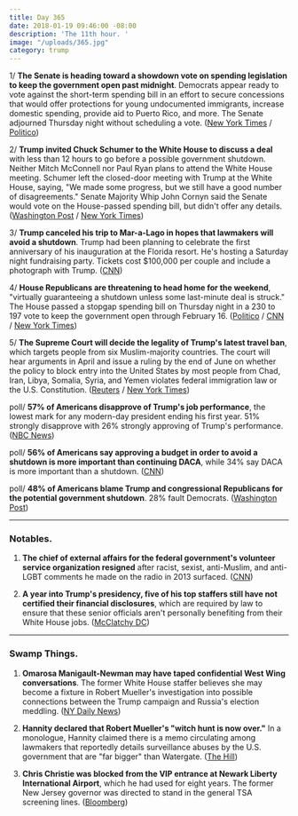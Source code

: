 ```yaml
---
title: Day 365
date: 2018-01-19 09:46:00 -08:00
description: 'The 11th hour. '
image: "/uploads/365.jpg"
category: trump
---
```


1/ **The Senate is heading toward a showdown vote on spending legislation to keep the government open past midnight**. Democrats appear ready to vote against the short-term spending bill in an effort to secure concessions that would offer protections for young undocumented immigrants, increase domestic spending, provide aid to Puerto Rico, and more. The Senate adjourned Thursday night without scheduling a vote. ([New York Times](https://www.nytimes.com/2018/01/19/us/politics/senate-showdown-government-shutdown-trump.html) / [Politico](https://www.politico.com/story/2018/01/19/senate-dissaray-government-shutdown-349298))

2/ **Trump invited Chuck Schumer to the White House to discuss a deal** with less than 12 hours to go before a possible government shutdown. Neither Mitch McConnell nor Paul Ryan plans to attend the White House meeting. Schumer left the closed-door meeting with Trump at the White House, saying, "We made some progress, but we still have a good number of disagreements." Senate Majority Whip John Cornyn said the Senate would vote on the House-passed spending bill, but didn't offer any details. ([Washington Post](https://www.washingtonpost.com/powerpost/shutdown-looms-as-senate-democrats-dig-in-against-gop-spending-plan/2018/01/19/f4370868-fccd-11e7-a46b-a3614530bd87_story.html) / [New York Times](https://www.nytimes.com/2018/01/19/us/politics/government-shutdown.html))

3/ **Trump canceled his trip to Mar-a-Lago in hopes that lawmakers will avoid a shutdown**. Trump had been planning to celebrate the first anniversary of his inauguration at the Florida resort. He's hosting a Saturday night fundraising party. Tickets cost $100,000 per couple and include a photograph with Trump. ([CNN](https://www.cnn.com/2018/01/18/politics/trump-shutdown-mar-a-lago/index.html))

4/ **House Republicans are threatening to head home for the weekend**, "virtually guaranteeing a shutdown unless some last-minute deal is struck." The House passed a stopgap spending bill on Thursday night in a 230 to 197 vote to keep the government open through February 16. ([Politico](https://www.politico.com/story/2018/01/19/mccarthy-gop-leaders-will-send-house-members-home-this-weekend-349312) / [CNN](https://www.cnn.com/2018/01/18/politics/house-votes-government-shutdown/index.html) / [New York Times](https://www.nytimes.com/2018/01/18/us/politics/government-shutdown-house-vote.html))

5/ **The Supreme Court will decide the legality of Trump's latest travel ban**, which targets people from six Muslim-majority countries. The court will hear arguments in April and issue a ruling by the end of June on whether the policy to block entry into the United States by most people from Chad, Iran, Libya, Somalia, Syria, and Yemen violates federal immigration law or the U.S. Constitution. ([Reuters](https://www.reuters.com/article/us-usa-court-immigration/supreme-court-to-decide-legality-of-trump-travel-ban-idUSKBN1F82EY) / [New York Times](https://www.nytimes.com/2018/01/19/us/politics/supreme-court-trump-travel-ban.html))

poll/ **57% of Americans disapprove of Trump's job performance**, the lowest mark for any modern-day president ending his first year. 51% strongly disapprove with 26% strongly approving of Trump's performance. ([NBC News](https://www.nbcnews.com/politics/first-read/poll-more-half-americans-strongly-disapprove-trump-n838926))

poll/ **56% of Americans say approving a budget in order to avoid a shutdown is more important than continuing DACA**, while 34% say DACA is more important than a shutdown. ([CNN](https://www.cnn.com/2018/01/19/politics/cnn-poll-shutdown-trump-immigration-daca/index.html))

poll/ **48% of Americans blame Trump and congressional Republicans for the potential government shutdown**. 28% fault Democrats. ([Washington Post](https://www.washingtonpost.com/politics/more-blame-republicans-than-democrats-for-potential-government-shutdown-post-abc-poll-finds/2018/01/19/c4fce2f6-fd32-11e7-ad8c-ecbb62019393_story.html))

---

### Notables.

1. **The chief of external affairs for the federal government's volunteer service organization resigned** after racist, sexist, anti-Muslim, and anti-LGBT comments he made on the radio in 2013 surfaced. ([CNN](https://www.cnn.com/2018/01/18/politics/kfile-carl-higbie-on-the-radio/index.html))

2. **A year into Trump's presidency, five of his top staffers still have not certified their financial disclosures**, which are required by law to ensure that these senior officials aren't personally benefiting from their White House jobs. ([McClatchy DC](http://www.mcclatchydc.com/news/politics-government/white-house/article195476759.html))

---

### Swamp Things.

1. **Omarosa Manigault-Newman may have taped confidential West Wing conversations**. The former White House staffer believes she may become a fixture in Robert Mueller's investigation into possible connections between the Trump campaign and Russia's election meddling. ([NY Daily News](http://www.nydailynews.com/news/politics/omarosa-taped-confidential-white-house-discussions-article-1.3765147))

2. **Hannity declared that Robert Mueller's "witch hunt is now over."** In a monologue, Hannity claimed there is a memo circulating among lawmakers that reportedly details surveillance abuses by the U.S. government that are "far bigger" than Watergate. ([The Hill](http://thehill.com/homenews/media/369676-hannity-tells-mueller-your-witch-hunt-is-now-over))

3. **Chris Christie was blocked from the VIP entrance at Newark Liberty International Airport**, which he had used for eight years. The former New Jersey governor was directed to stand in the general TSA screening lines. ([Bloomberg](https://www.bloomberg.com/news/articles/2018-01-18/mortal-again-christie-blocked-at-vip-entrance-to-newark-airport))